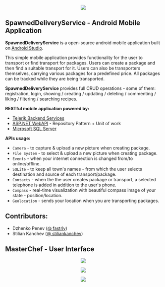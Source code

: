 <p align="center"><a href="http://academy.telerik.com/"><img src="https://raw.github.com/flextry/Telerik-Academy/master/Programming%20with%20C%23/Codes/Other/Telerik.png" /></a></p>


## SpawnedDeliveryService - Android Mobile Application

**SpawnedDeliveryService** is a open-source android mobile application built on [Android Studio](https://developer.android.com/sdk/installing/studio.html).

This simple mobile application provides functionality for the user to transport or find transport for packages. Users can create a package and then find a suitable transport for it. Users can also be transporters themselves, carrying various packages for a predefined price. All packages can be tracked while they are being transported.

**SpawnedDeliveryService** provides full CRUD operations - some of them: registration, login, showing / creating / updating / deleting / commenting / liking / filtering / searching recipes.

**RESTful mobile application powered by:**
- [Telerik Backend Services](http://www.telerik.com/backend-services)
- [ASP.NET WebAPI](http://www.asp.net/web-api) - Repository Pattern + Unit of work
- [Microsoft SQL Server](http://www.microsoft.com/en-us/server-cloud/products/sql-server/)

**APIs usage:**
* `Camera` - to capture & upload a new picture when creating package.
* `File System` - to select & upload a new picture when creating package.
* `Events` - when your internet connection is changed from/to online/offline.
* `SQLite` - to keep all town's names - from which the user selects destination and source of each transport/package.
* `Contacts` - when the the user creates package or transport, a selected telephone is added in addition to the user's phone.
* `Compass` - real-time visualization with beautiful compass image of your state - position/location.
* `Geolocation` - sends your location when you are transporting packages.

## Contributors:
* Dzhenko Penev ([@ fast4y](https://github.com/fast4y))
* Stilian Kanchev ([@ stiliankanchev](https://github.com/stiliankanchev))

## MasterChef - User Interface
<p align="center"><img src="https://raw.githubusercontent.com/fast4y/SpawnedDeliveryService/master/images/1.jpg" /></p>
<p align="center"><img src="https://raw.githubusercontent.com/fast4y/SpawnedDeliveryService/master/images/2.jpg" /></p>
<p align="center"><img src="https://raw.githubusercontent.com/fast4y/SpawnedDeliveryService/master/images/3.jpg" /></p>